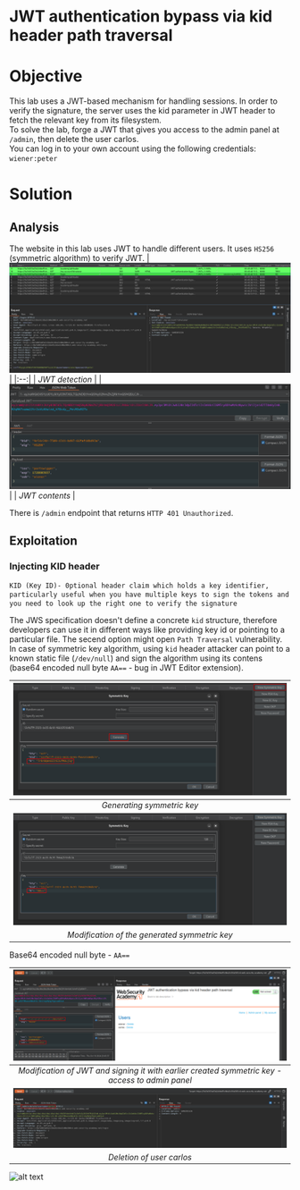 # JWT authentication bypass via kid header path traversal
# Objective
 This lab uses a JWT-based mechanism for handling sessions. In order to verify the signature, the server uses the kid parameter in JWT header to fetch the relevant key from its filesystem.\
To solve the lab, forge a JWT that gives you access to the admin panel at `/admin`, then delete the user carlos.\
You can log in to your own account using the following credentials: `wiener:peter` 

# Solution
## Analysis
The website in this lab uses JWT to handle different users. It uses `HS256` (symmetric algorithm) to verify JWT.
|![](Images/image-38.png)|
|:--:| 
| *JWT detection* |
|![](Images/image-39.png)|
| *JWT contents* |

There is `/admin` endpoint that returns `HTTP 401 Unauthorized`.

## Exploitation
### Injecting KID header
```
KID (Key ID)- 0ptional header claim which holds a key identifier, particularly useful when you have multiple keys to sign the tokens and you need to look up the right one to verify the signature
```

The JWS specification doesn't define a concrete `kid` structure, therefore developers can use it in different ways like providing key id or pointing to a particular file. The secend option might open `Path Traversal` vulnerability. In case of symmetric key algorithm, using `kid` header attacker can point to a known static file (`/dev/null`) and sign the algorithm using its contens (base64 encoded null byte `AA==` - bug in JWT Editor extension).

|![](Images/image-40.png)|
|:--:| 
| *Generating symmetric key* |
|![](Images/image-41.png)|
| *Modification of the generated symmetric key* |

Base64 encoded null byte - `AA==`

|![](Images/image-42.png)|
|:--:| 
| *Modification of JWT and signing it with earlier created symmetric key - access to admin panel* |
|![](Images/image-43.png)|
| *Deletion of user carlos* |
![alt text](image-43.png)